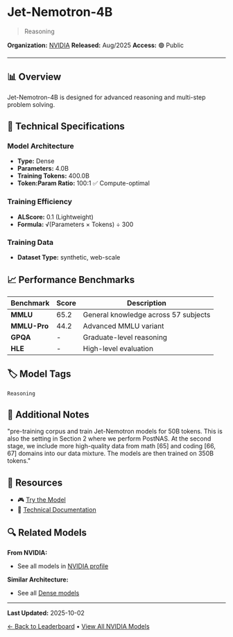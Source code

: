 # Jet-Nemotron-4B

> Reasoning

**Organization:** [NVIDIA](../../labs/nvidia.md)
**Released:** Aug/2025
**Access:** 🟢 Public

---

## 📊 Overview

Jet-Nemotron-4B is designed for advanced reasoning and multi-step problem solving.

## 🔧 Technical Specifications

### Model Architecture
- **Type:** Dense
- **Parameters:** 4.0B
- **Training Tokens:** 400.0B
- **Token:Param Ratio:** 100:1 ✅ Compute-optimal

### Training Efficiency
- **ALScore:** 0.1 (Lightweight)
- **Formula:** √(Parameters × Tokens) ÷ 300

### Training Data
- **Dataset Type:** synthetic, web-scale

## 📈 Performance Benchmarks

| Benchmark | Score | Description |
|-----------|-------|-------------|
| **MMLU** | 65.2 | General knowledge across 57 subjects |
| **MMLU-Pro** | 44.2 | Advanced MMLU variant |
| **GPQA** | - | Graduate-level reasoning |
| **HLE** | - | High-level evaluation |

## 🏷️ Model Tags

`Reasoning`

## 📝 Additional Notes

"pre-training corpus and train Jet-Nemotron models for 50B tokens. This is also the setting in Section 2 where we perform PostNAS. At the second stage, we include more high-quality data from math [65] and coding [66, 67] domains into our data mixture. The models are then trained on 350B tokens."

## 🔗 Resources

- 🎮 [Try the Model](https://github.com/NVlabs/Jet-Nemotron)
- 📄 [Technical Documentation](https://arxiv.org/abs/2508.15884v1)

## 🔍 Related Models

**From NVIDIA:**
- See all models in [NVIDIA profile](../../labs/nvidia.md)

**Similar Architecture:**
- See all [Dense models](../../architectures/dense.md)

---

**Last Updated:** 2025-10-02

[← Back to Leaderboard](../../README.md) • [View All NVIDIA Models](../../labs/nvidia.md)
